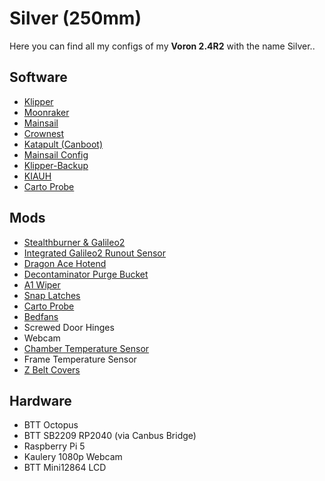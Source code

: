 # Silver (250mm)
Here you can find all my configs of my **Voron 2.4R2** with the name Silver..

## Software
- [Klipper](https://github.com/Klipper3d/klipper)
- [Moonraker](https://github.com/Arksine/moonraker)
- [Mainsail](https://github.com/Arksine/moonraker)
- [Crownest](https://github.com/mainsail-crew/crowsnest)
- [Katapult (Canboot)](https://github.com/Arksine/katapult)
- [Mainsail Config](https://github.com/mainsail-crew/mainsail-config)
- [Klipper-Backup](https://github.com/Staubgeborener/Klipper-Backup)
- [KIAUH](https://github.com/dw-0/kiauh)
- [Carto Probe](https://github.com/Cartographer3D/cartographer-klipper)


## Mods
- [Stealthburner & Galileo2](https://github.com/JaredC01/Galileo2/tree/main/user_mods/hartk/G2E_Umbilical)
- [Integrated Galileo2 Runout Sensor](https://www.printables.com/model/643093-galileo-2-g2e-filament-runout-sensor-updated-filam)
- [Dragon Ace Hotend](https://www.trianglelab.net/products/dragon-ace™-hotend?VariantsId=11348)
- [Decontaminator Purge Bucket](https://github.com/VoronDesign/VoronUsers/tree/master/orphaned_mods/printer_mods/edwardyeeks/Decontaminator_Purge_Bucket_&_Nozzle_Scrubber)
- [A1 Wiper](https://www.printables.com/model/1028288-v24-a1-silicon-wiper-sheetstop)
- [Snap Latches](https://mods.vorondesign.com/details/9Rdnf5vD2oaJLmR7BpAuQ)
- [Carto Probe](https://chaoticlab.xyz/products/cnc-voron-tap)
- [Bedfans](https://mods.vorondesign.com/details/28xgztUufAtAfV4XUL5l4w)
- Screwed Door Hinges
- Webcam
- [Chamber Temperature Sensor](https://www.printables.com/model/410596-voron-chamber-thermistor-mount-2020-extrusion)
- Frame Temperature Sensor
- [Z Belt Covers](https://www.printables.com/de/model/361381-z-belt-cover-with-rail-cutout)

## Hardware
- BTT Octopus
- BTT SB2209 RP2040 (via Canbus Bridge)
- Raspberry Pi 5
- Kaulery 1080p Webcam
- BTT Mini12864 LCD
